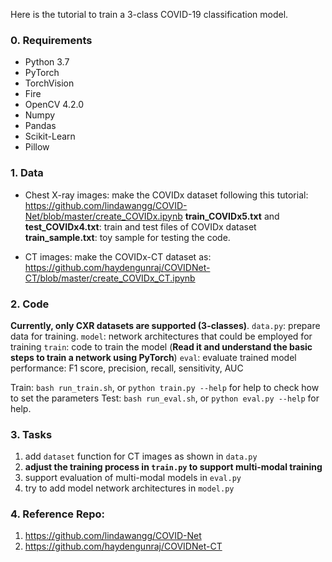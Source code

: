 Here is the tutorial to train a 3-class COVID-19 classification model.

### 0. Requirements
- Python 3.7
- PyTorch 
- TorchVision
- Fire
- OpenCV 4.2.0
- Numpy
- Pandas
- Scikit-Learn
- Pillow

### 1. Data
- Chest X-ray images: make the COVIDx dataset following this tutorial: https://github.com/lindawangg/COVID-Net/blob/master/create_COVIDx.ipynb
**train_COVIDx5.txt** and **test_COVIDx4.txt**: train and test files of COVIDx dataset
**train_sample.txt**: toy sample for testing the code.

- CT images: make the COVIDx-CT dataset as: https://github.com/haydengunraj/COVIDNet-CT/blob/master/create_COVIDx_CT.ipynb

### 2. Code
**Currently, only CXR datasets are supported (3-classes)**. 
`data.py`: prepare data for training. 
`model`: network architectures that could be employed for training
`train`: code to train the model (**Read it and understand the basic steps to train a network using PyTorch**)
`eval`: evaluate trained model performance: F1 score, precision, recall, sensitivity, AUC  

Train: `bash run_train.sh`, or `python train.py --help` for help to check how to set the parameters
Test: `bash run_eval.sh`, or `python eval.py --help` for help. 

### 3. Tasks
1. add `dataset` function for CT images as shown in `data.py`
2. **adjust the training process in `train.py` to support multi-modal training**
3. support evaluation of multi-modal models in `eval.py`
4. try to add model network architectures in `model.py`
   
### 4. Reference Repo: 
1. https://github.com/lindawangg/COVID-Net
2. https://github.com/haydengunraj/COVIDNet-CT